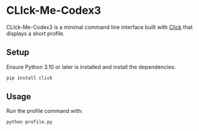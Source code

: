 # CLIck-Me-Codex3

CLIck-Me-Codex3 is a minimal command line interface built with [Click](https://click.palletsprojects.com/) that displays a short profile.

## Setup

Ensure Python 3.10 or later is installed and install the dependencies:

```bash
pip install click
```

## Usage

Run the profile command with:

```bash
python profile.py
```
